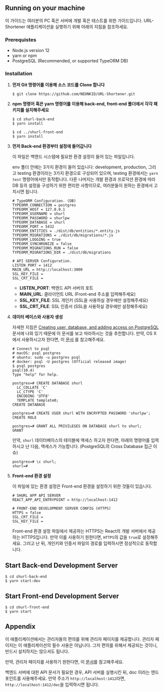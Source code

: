 ## Running on your machine

이 가이드는 여러분의 PC 혹은 서버에 개발 혹은 테스트를 위한 가이드입니다. URL-Shortener 애플리케이션을 실행하기 위해 아래의 지침을 참조하세요.



### Prerequistes

* Node.js version 12
* yarn or npm
* PostgreSQL (Recommended, or supported TypeORM DB)



### Installation

1. **먼저 Git 명령어를 이용해 소스 코드를 Clone 합니다**

   ```
   $ git clone https://github.com/NEONKID/URL-Shortener.git
   ```

2. **npm 명령어 혹은 yarn 명령어를 이용해 back-end, front-end 폴더에서 각각 패키지를 설치해주세요**

   ```
   $ cd shurl-back-end
   $ yarn install
   
   $ cd ../shurl-front-end
   $ yarn install
   ```

3. **먼저 Back-end 환경부터 설정에 들어갑니다**

   이 파일은 백엔드 시스템에 필요한 환경 설정이 들어 있는 파일입니다.

   env 폴더 안에는 3가지 환경이 들어 있습니다: development, production, 그리고 testing 환경이라는 3가지 환경으로 구성되어 있으며, testing 환경에서는 ```yarn test``` 명령어에서만 동작합니다. 다른 나머지는 개발 환경과 프로덕션 환경에 따라 DB 등의 설정을 구성하기 위한 편리한 사항이므로, 여러분들이 원하는 환경에서 고치시면 됩니다.

   ```
   # TypeORM Configuration. (DB)
   TYPEORM_CONNECTION = postgres
   TYPEORM_HOST = 127.0.0.1
   TYPEORM_USERNAME = shurl
   TYPEORM_PASSWORD = shurlpw
   TYPEORM_DATABASE = shurl
   TYPEORM_PORT = 5432
   TYPEORM_ENTITIES = ./dist/db/entities/*.entity.js
   TYPEORM_MIGRATIONS = ./dist/db/migrations/*.js
   TYPEORM_LOGGING = true
   TYPEORM_SYNCHRONIZE = false
   TYPEORM_MIGRATIONS_RUN = false
   TYPEORM_MIGRATIONS_DIR = ./dist/db/migrations
   
   # API SERVER Configuration.
   LISTEN_PORT = 1412
   MAIN_URL = http://localhost:3000
   SSL_KEY_FILE =
   SSL_CRT_FILE =
   ```

   * **LISTEN_PORT**: 백엔드 API 서버의 포트
   * **MAIN_URL**: 클라이언트 URL (Front-end 주소를 입력해주세요)
   * **SSL_KEY_FILE**: SSL 개인키 (SSL을 사용하실 경우에만 설정해주세요)
   * **SSL_CRT_FILE**: SSL 인증서 (SSL을 사용하실 경우에만 설정해주세요)

4. **데이터 베이스와 사용자 생성**

   자세한 지침은 [Creating user, database, and adding access on PostgreSQL](https://medium.com/coding-blocks/creating-user-database-and-adding-access-on-postgresql-8bfcd2f4a91e) 문서에 나와 있기 때문에 이 문서를 보고 따라하시는 것을 추천합니다. 만약, OS X에서 사용하시고자 한다면,  이 [문서](https://www.codementor.io/engineerapart/getting-started-with-postgresql-on-mac-osx-are8jcopb) 를 참고해주세요.

   ```
   # Connect to psql
   # macOS: psql postgres
   # ubuntu: sudo -u postgres psql
   # docker: psql -U postgres (Official released image)
   $ psql postgres
   psql(10.4)
   Type "help" for help.
   
   postgres=# CREATE DATABASE shurl
     LC_COLLATE 'C'
     LC_CTYPE 'C'
     ENCODING 'UTF8'
     TEMPLATE template0;
   CREATE DATABASE
   
   postgres=# CREATE USER shurl WITH ENCRYPTED PASSWORD 'shurlpw';
   CREATE ROLE
   
   postgres=# GRANT ALL PRIVILEGES ON DATABASE shurl to shurl;
   GRANT
   ```

   만약, ```shurl``` 데이터베이스의 테이블에 액세스 하고자 한다면, 아래의 명령어를 입력하시고 난 다음, 액세스가 가능합니다. (PostgreSQL의 Cross Database 접근 이슈)

   ```
   postgres=# \c shurl;
   shurl=#
   ```

5. **Front-end 환경 설정**

   이 파일에 있는 환경 설정은 Front-end 환경을 설정하기 위한 것들이 있습니다.

   ```
   # SHURL APP API SERVER
   REACT_APP_API_ENTRYPOINT = http://localhost:1412
   
   # FRONT-END DEVELOPMENT SERVER CONFIG (HTTPS)
   HTTPS = false
   SSL_CRT_FILE =
   SSL_KEY_FILE =
   ```

   Front-end 환경 설정 파일에서 제공하는 HTTPS는 React의 개발 서버에서 제공하는 HTTPS입니다. 만약 이를 사용하기 원한다면, ```HTTPS```의 값을 ```true```로 설정해주세요. 그러고 난 뒤, 개인키와 인증서 파일의 경로를 입력하시면 정상적으로 동작합니다.



## Start Back-end Development Server

```
$ cd shurl-back-end
$ yarn start:dev
```



## Start Front-end Development Server

```
$ cd shurl-front-end
$ yarn start
```



## Appendix

이 애플리케이션에서는 관리자들의 편의를 위해 관리자 페이지를 제공합니다. 관리자 페이지는 이 애플리케이션의 필수 사용은 아닙니다. 그저 편의를 위해서 제공되는 것이니, 반드시 설치하지는 않으셔도 됩니다.

만약, 관리자 페이지를 사용하기 원한다면, 이 [문서](Appendix-KO.md)를 참고해주세요.

백엔드 서버에 대한 API 문서가 필요한 경우, API 서버를 실행시킨 뒤, doc 이라는 엔드포인트를 사용해주세요. 만약 주소가 ```http://localhost:1412```라면, ```http://localhost:1412/doc```을 입력하시면 됩니다.